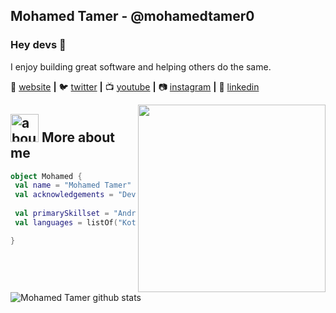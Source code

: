 ## Mohamed Tamer - @mohamedtamer0
### Hey devs 👋

I enjoy building great software and helping others do the same.

🏡 [website][website] **|** 
🐦 [twitter][twitter] **|** 
📺 [youtube][youtube] **|** 
📷 [instagram][instagram] **|** 
👔 [linkedin][linkedin]

[website]: https://codedev.ga/
[twitter]: https://twitter.com/MohamedTamer42
[youtube]: https://www.youtube.com/user/tamer3044/
[instagram]: https://www.instagram.com/mohamedtamer0/
[linkedin]: https://www.linkedin.com/in/mohamed-tamer-395abb197/




<img src="https://media.giphy.com/media/l0NgQIwNvU9AUuaY0/source.gif" align="right" height=300 width=300>

## <img width="45" alt="about" src="https://raw.github.com/elizarov/elizarov/master/about.png"> More about me

```kotlin
object Mohamed {
 val name = "Mohamed Tamer"
 val acknowledgements = "Developer"
 
 val primarySkillset = "Android & Front-end Web"
 val languages = listOf("Kotlin", "Java", "Python", "JavaScript", "VueJS", "React")

}
```
![Mohamed Tamer github stats](https://github-readme-stats.vercel.app/api?username=mohamedtamer0&theme=dracula&show_icons=true&count_private=true)
